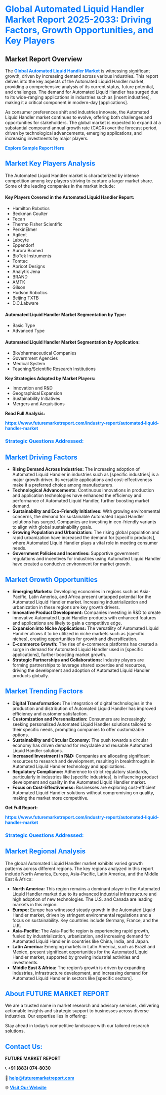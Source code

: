 <h1 style="color: #007BFF;">Global Automated Liquid Handler Market Report 2025-2033: Driving Factors, Growth Opportunities, and Key Players</h1>

<section id="overview">
<h2>Market Report Overview</h2>
<p>The <a href="https://www.futuremarketreport.com/industry-report/automated-liquid-handler-market" style="color: #007BFF; text-decoration: none;"><strong>Global Automated Liquid Handler Market</strong></a> is witnessing significant growth, driven by increasing demand across various industries. This report delves into the key aspects of the Automated Liquid Handler market, providing a comprehensive analysis of its current status, future potential, and challenges. The demand for Automated Liquid Handler has surged due to its wide-ranging applications in industries such as [insert industries], making it a critical component in modern-day [applications].</p>
<p>As consumer preferences shift and industries innovate, the Automated Liquid Handler market continues to evolve, offering both challenges and opportunities for stakeholders. The global market is expected to expand at a substantial compound annual growth rate (CAGR) over the forecast period, driven by technological advancements, emerging applications, and increasing investments by major players.</p>
</section>

<section id="overview">
<p><a href="https://www.futuremarketreport.com/request-sample/reportId=58962" style="color: #007BFF; text-decoration: none;"><strong>Explore Sample Report Here</strong></a></p>
</section>

<section id="key-players">
<h2 style="color: #007BFF;">Market Key Players Analysis</h2>
<p>The Automated Liquid Handler market is characterized by intense competition among key players striving to capture a larger market share. Some of the leading companies in the market include:</p>
<h4>Key Players Covered in the Automated Liquid Handler Report:</h4>
<ul><li>Hamilton Robotics</li><li>Beckman Coulter</li><li>Tecan</li><li>Thermo Fisher Scientific</li><li>PerkinElmer</li><li>Agilent</li><li>Labcyte</li><li>Eppendorf</li><li>Aurora Biomed</li><li>BioTek Instruments</li><li>Tomtec</li><li>Apricot Designs</li><li>Analytik Jena</li><li>BRAND</li><li>AMTK</li><li>Gilson</li><li>Hudson Robotics</li><li>Beijing TXTB</li><li>D.C.Labware</li></ul>
<h4>Automated Liquid Handler Market Segmentation by Type:</h4>
<ul><li>Basic Type</li><li>Advanced Type</li></ul>

<h4>Automated Liquid Handler Market Segmentation by Application:</h4>
<ul><li>Bio/pharmaceutical Companies</li><li>Government Agencies</li><li>Medical System</li><li>Teaching/Scientific Research Institutions</li></ul>
<p><strong>Key Strategies Adopted by Market Players:</strong></p>
<ul>
<li>Innovation and R&D</li>
<li>Geographical Expansion</li>
<li>Sustainability Initiatives</li>
<li>Mergers and Acquisitions</li>
</ul>
</section>

<section>
<p><strong>Read Full Analysis: </strong></p><a href="https://www.futuremarketreport.com/industry-report/automated-liquid-handler-market" style="color: #007BFF; text-decoration: none;"><strong>https://www.futuremarketreport.com/industry-report/automated-liquid-handler-market</strong></a>
<h3 style="color: #007BFF;">Strategic Questions Addressed:</h3>
</section>

<section id="driving-factors">
<h2 style="color: #007BFF;">Market Driving Factors</h2>
<ul>
<li><strong>Rising Demand Across Industries:</strong> The increasing adoption of Automated Liquid Handler in industries such as [specific industries] is a major growth driver. Its versatile applications and cost-effectiveness make it a preferred choice among manufacturers.</li>
<li><strong>Technological Advancements:</strong> Continuous innovations in production and application technologies have enhanced the efficiency and performance of Automated Liquid Handler, further boosting market demand.</li>
<li><strong>Sustainability and Eco-Friendly Initiatives:</strong> With growing environmental concerns, the demand for sustainable Automated Liquid Handler solutions has surged. Companies are investing in eco-friendly variants to align with global sustainability goals.</li>
<li><strong>Growing Population and Urbanization:</strong> The rising global population and rapid urbanization have increased the demand for [specific products], where Automated Liquid Handler plays a vital role in meeting consumer needs.</li>
<li><strong>Government Policies and Incentives:</strong> Supportive government regulations and incentives for industries using Automated Liquid Handler have created a conducive environment for market growth.</li>
</ul>
</section>

<section id="growth-opportunities">
<h2 style="color: #007BFF;">Market Growth Opportunities</h2>
<ul>
<li><strong>Emerging Markets:</strong> Developing economies in regions such as Asia-Pacific, Latin America, and Africa present untapped potential for the Automated Liquid Handler market. Increasing industrialization and urbanization in these regions are key growth drivers.</li>
<li><strong>Innovative Product Development:</strong> Companies investing in R&D to create innovative Automated Liquid Handler products with enhanced features and applications are likely to gain a competitive edge.</li>
<li><strong>Expansion into Niche Applications:</strong> The versatility of Automated Liquid Handler allows it to be utilized in niche markets such as [specific niches], creating opportunities for growth and diversification.</li>
<li><strong>E-commerce Growth:</strong> The rise of e-commerce platforms has created a surge in demand for Automated Liquid Handler used in [specific applications], further boosting market growth.</li>
<li><strong>Strategic Partnerships and Collaborations:</strong> Industry players are forming partnerships to leverage shared expertise and resources, driving the development and adoption of Automated Liquid Handler products globally.</li>
</ul>
</section>

<section id="trending-factors">
<h2 style="color: #007BFF;">Market Trending Factors</h2>
<ul>
<li><strong>Digital Transformation:</strong> The integration of digital technologies in the production and distribution of Automated Liquid Handler has improved efficiency and customer satisfaction.</li>
<li><strong>Customization and Personalization:</strong> Consumers are increasingly seeking personalized Automated Liquid Handler solutions tailored to their specific needs, prompting companies to offer customizable options.</li>
<li><strong>Sustainability and Circular Economy:</strong> The push towards a circular economy has driven demand for recyclable and reusable Automated Liquid Handler solutions.</li>
<li><strong>Increased Investment in R&D:</strong> Companies are allocating significant resources to research and development, resulting in breakthroughs in Automated Liquid Handler technology and applications.</li>
<li><strong>Regulatory Compliance:</strong> Adherence to strict regulatory standards, particularly in industries like [specific industries], is influencing product development and quality in the Automated Liquid Handler market.</li>
<li><strong>Focus on Cost-Effectiveness:</strong> Businesses are exploring cost-efficient Automated Liquid Handler solutions without compromising on quality, making the market more competitive.</li>
</ul>
</section>

<section>
<p><strong>Get Full Report: </strong></p><a href="https://www.futuremarketreport.com/industry-report/automated-liquid-handler-market" style="color: #007BFF; text-decoration: none;"><strong>https://www.futuremarketreport.com/industry-report/automated-liquid-handler-market</strong></a>
<h3 style="color: #007BFF;">Strategic Questions Addressed:</h3>
</section>


<section id="regional-analysis">
<h2 style="color: #007BFF;">Market Regional Analysis</h2>
<p>The global Automated Liquid Handler market exhibits varied growth patterns across different regions. The key regions analyzed in this report include North America, Europe, Asia-Pacific, Latin America, and the Middle East & Africa:</p>
<ul>
<li><strong>North America:</strong> This region remains a dominant player in the Automated Liquid Handler market due to its advanced industrial infrastructure and high adoption of new technologies. The U.S. and Canada are leading markets in this region.</li>
<li><strong>Europe:</strong> Europe has witnessed steady growth in the Automated Liquid Handler market, driven by stringent environmental regulations and a focus on sustainability. Key countries include Germany, France, and the U.K.</li>
<li><strong>Asia-Pacific:</strong> The Asia-Pacific region is experiencing rapid growth, fueled by industrialization, urbanization, and increasing demand for Automated Liquid Handler in countries like China, India, and Japan.</li>
<li><strong>Latin America:</strong> Emerging markets in Latin America, such as Brazil and Mexico, present significant opportunities for the Automated Liquid Handler market, supported by growing industrial activities and investments.</li>
<li><strong>Middle East & Africa:</strong> The region’s growth is driven by expanding industries, infrastructure development, and increasing demand for Automated Liquid Handler in sectors like [specific sectors].</li>
</ul>
</section>

<footer>
<h2 style="color: #007BFF;">About FUTURE MARKET REPORT</h2>
<p>We are a trusted name in market research and advisory services, delivering actionable insights and strategic support to businesses across diverse industries. Our expertise lies in offering:</p>

<p>Stay ahead in today’s competitive landscape with our tailored research solutions.</p>

<h2 style="color: #007BFF;">Contact Us:</h2>
<p><strong>FUTURE MARKET REPORT</strong></p>
<p>📞 <strong>+91 (883) 074-8030</strong></p>
<p>📧 <strong><a href="mailto:help@futuremarketreport.com" style="color: #007BFF;">help@futuremarketreport.com</a></strong></p>
<p>🌐 <strong><a href="https://www.futuremarketreport.com/" style="color: #007BFF;">Visit Our Website</a></strong></p>
</footer>